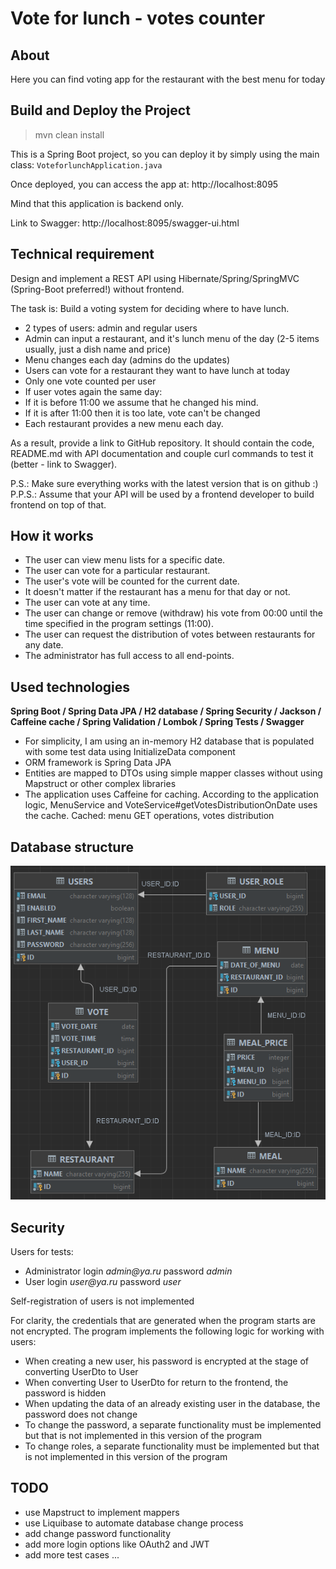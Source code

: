# Vote for lunch - votes counter

## About

Here you can find voting app for the restaurant with the best menu for today


## Build and Deploy the Project

> mvn clean install

This is a Spring Boot project, so you can deploy it by simply using the main class: `VoteforlunchApplication.java`

Once deployed, you can access the app at: http://localhost:8095

Mind that this application is backend only. 

Link to Swagger: http://localhost:8095/swagger-ui.html


## Technical requirement

Design and implement a REST API using Hibernate/Spring/SpringMVC (Spring-Boot preferred!) without frontend.

The task is: Build a voting system for deciding where to have lunch.

* 2 types of users: admin and regular users
* Admin can input a restaurant, and it's lunch menu of the day (2-5 items usually, just a dish name and price)
* Menu changes each day (admins do the updates)
* Users can vote for a restaurant they want to have lunch at today
* Only one vote counted per user
* If user votes again the same day:
* If it is before 11:00 we assume that he changed his mind.
* If it is after 11:00 then it is too late, vote can't be changed
* Each restaurant provides a new menu each day.

As a result, provide a link to GitHub repository. It should contain the code, README.md with API documentation and couple curl commands to test it (better - link to Swagger).

P.S.: Make sure everything works with the latest version that is on github :)
P.P.S.: Assume that your API will be used by a frontend developer to build frontend on top of that.


## How it works

- The user can view menu lists for a specific date.
- The user can vote for a particular restaurant.
- The user's vote will be counted for the current date.
- It doesn't matter if the restaurant has a menu for that day or not.
- The user can vote at any time.
- The user can change or remove (withdraw) his vote from 00:00 until the time specified in the program settings (11:00).
- The user can request the distribution of votes between restaurants for any date.
- The administrator has full access to all end-points.


## Used technologies

**Spring Boot / Spring Data JPA / H2 database / Spring Security / Jackson / Caffeine cache  / Spring Validation / Lombok / Spring Tests / Swagger**

- For simplicity, I am using an in-memory H2 database that is populated with some test data using InitializeData component
- ORM framework is Spring Data JPA
- Entities are mapped to DTOs using simple mapper classes without using Mapstruct or other complex libraries
- The application uses Caffeine for caching. According to the application logic, MenuService and VoteService#getVotesDistributionOnDate uses the cache. Cached: menu GET operations, votes distribution


## Database structure

![img.png](img.png)


## Security

Users for tests:
- Administrator login _admin@ya.ru_ password _admin_
- User login _user@ya.ru_ password _user_

Self-registration of users is not implemented

For clarity, the credentials that are generated when the program starts are not encrypted. The program implements the following logic for working with users:
- When creating a new user, his password is encrypted at the stage of converting UserDto to User
- When converting User to UserDto for return to the frontend, the password is hidden
- When updating the data of an already existing user in the database, the password does not change
- To change the password, a separate functionality must be implemented but that is not implemented in this version of the program
- To change roles, a separate functionality must be implemented but that is not implemented in this version of the program


## TODO

- use Mapstruct to implement mappers
- use Liquibase to automate database change process
- add change password functionality
- add more login options like OAuth2 and JWT
- add more test cases
...
